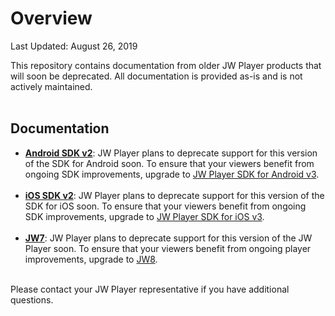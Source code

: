 # Overview

Last Updated: August 26, 2019

This repository contains documentation from older JW Player products that will soon be deprecated. All documentation is provided as-is and is not actively maintained.<br /><br />

## Documentation

* [**Android SDK v2**](/legacy-docs/android-sdk-v2): JW Player plans to deprecate support for this version of the SDK for Android soon. To ensure that your viewers benefit from ongoing SDK improvements, upgrade to [JW Player SDK for Android v3](https://jwplayer-enterprise.readme.io/jwplayer-docs/docs/getting-started-for-android).<br /><br />
* [**iOS SDK v2**](/legacy-docs/ios-sdk-v2): JW Player plans to deprecate support for this version of the SDK for iOS soon. To ensure that your viewers benefit from ongoing SDK improvements, upgrade to [JW Player SDK for iOS v3](https://jwplayer-enterprise.readme.io/jwplayer-docs/docs/getting-started-for-ios). <br /><br />
* [**JW7**](/legacy-docs/jw7): JW Player plans to deprecate support for this version of the JW Player soon. To ensure that your viewers benefit from ongoing player improvements, upgrade to [JW8](https://jwplayer-enterprise.readme.io/jwplayer-docs/docs/getting-started-for-web-player).<br /><br />

Please contact your JW Player representative if you have additional questions.
